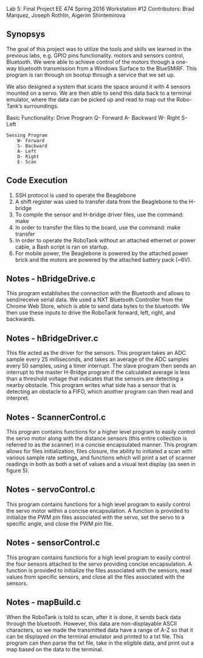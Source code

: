Lab 5: Final Project
EE 474 Spring 2016
Workstation #12
Contributors: Brad Marquez, Joseph Rothlin, Aigerim Shintemirova

## Synopsys

The goal of this project was to utilize the tools and skills we learned in the 
previous labs, e.g. GPIO pins functionality. motors and sensors control, Bluetooth.
We were able to achieve control of the motors through a one-way bluetooth transmission
from a Windows Surface to the BlueSMiRF. This program is ran through on bootup through
a service that we set up.

We also designed a system that scans the space around it with 4 sensors mounted on a
servo. We are then able to send this data back to a terminal emulator, where the data
can be picked up and read to map out the Robo-Tank’s surroundings.

Basic Functionality:
	Drive Program
		Q- Forward
		A- Backward
		W- Right
		S- Left
	
	Sensing Program
		W- Forward
		S- Backward
		A- Left
		D- Right
		E- Scan

## Code Execution
1. SSH protocol is used to operate the Beaglebone
2. A shift register was used to transfer data from the Beaglebone to the H-bridge
3. To compile the sensor and H-bridge driver files, use the command:
	make
3. In order to transfer the files to the board, use the command:
	make transfer
4. In order to operate the RoboTank without an attached ethernet or power cable,
	a Bash script is ran on startup.
5. For mobile power, the Beaglebone is powered by the attached power brick and
	the motors are powered by the attached battery pack (~6V).
	
## Notes - hBridgeDrive.c
This program establishes the connection with the Bluetooth and allows to send/receive
serial data. We used a NXT Bluetooth Controller from the Chrome Web Store, which is able
to send data bytes to the bluetooth. We then use these inputs to drive the RoboTank forward,
left, right, and backwards.

## Notes - hBridgeDriver.c
This file acted as the driver for the sensors. This program takes an ADC sample
every 25 milliseconds, and takes an average of the ADC samples every 50 samples,
using a timer interrupt. The slave program then sends an interrupt to the master
H-Bridge program if the calculated average is less than a threshold voltage that
indicates that the sensors are detecting a nearby obstacle. This program writes
what side has a sensor that is detecting an obstacle to a FIFO, which another
program can then read and interpret.

## Notes - ScannerControl.c
This program contains functions for a higher level program to easily control the
servo motor along with the distance sensors (this entire collection is referred to
as the scanner) in a concise encapsulated manner. This program allows for files
initialization, files closure, the ability to initiated a scan with various sample
rate settings, and functions which will print a set of scanner readings in both as
both a set of values and a visual text display (as seen in figure 5).

## Notes - servoControl.c
This program contains functions for a high level program to easily control the servo
motor within a concise encapsulation. A function is provided to initialize the PWM pin
files associated with the servo, set the servo to a specific angle, and close the PWM
pin file. 

## Notes - sensorControl.c
This program contains functions for a high level program to easily control the four
sensors attached to the servo providing concise encapsulation. A function is provided
to initialize the files associated with the sensors, read values from specific sensors,
and close all the files associated with the sensors.

## Notes - mapBuild.c
When the RoboTank is told to scan, after it is done, it sends back data through the
bluetooth. However, this data are non-displayable ASCII characters, so we made the
transmitted data have a range of A-Z so that it can be displayed on the terminal
emulator and printed to a txt file. This program can then parse the txt file, take
in the eligible data, and print out a map based on the data to the terminal.
